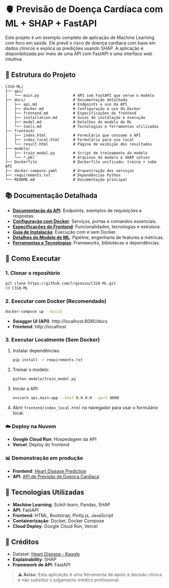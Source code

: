 # 🫀 Previsão de Doença Cardíaca com ML + SHAP + FastAPI

Este projeto é um exemplo completo de aplicação de Machine Learning com foco em saúde. Ele prevê o risco de doença cardíaca com base em dados clínicos e explica as predições usando SHAP. A aplicação é disponibilizada por meio de uma API com FastAPI e uma interface web intuitiva.

## 📁 Estrutura do Projeto

```
C318-ML/
├── api/
│   └── main.py               # API com FastAPI que serve o modelo
├── docs/                     # Documentação detalhada
│   ├── api.md                # Endpoints e uso da API
│   ├── docker.md             # Configuração e uso do Docker
│   ├── frontend.md           # Especificações do frontend
│   ├── installation.md       # Guias de instalação e execução
│   ├── model.md              # Detalhes do modelo de ML
│   └── tools.md              # Tecnologias e ferramentas utilizadas
├── frontend/
│   ├── index.html            # Formulário que consome a API
│   ├── index_local.html      # Formulário para uso local
│   └── result.html           # Página de exibição dos resultados
├── modelo/
│   ├── train_model.py        # Script de treinamento do modelo
│   └── *.pkl                 # Arquivos do modelo e SHAP salvos
├── Dockerfile                # Dockerfile unificado: treina + sobe API
├── docker-compose.yaml       # Orquestração dos serviços
├── requirements.txt          # Dependências Python
└── README.md                 # Documentação principal
```

## 📚 Documentação Detalhada

- **[Documentação da API](docs/api.md)**: Endpoints, exemplos de requisições e respostas.
- **[Configuração com Docker](docs/docker.md)**: Serviços, portas e comandos essenciais.
- **[Especificações do Frontend](docs/frontend.md)**: Funcionalidades, tecnologias e estrutura.
- **[Guia de Instalação](docs/installation.md)**: Execução com e sem Docker.
- **[Detalhes do Modelo de ML](docs/model.md)**: Pipeline, engenharia de features e métricas.
- **[Ferramentas e Tecnologias](docs/tools.md)**: Frameworks, bibliotecas e dependências.

## 🚀 Como Executar

### 1. Clonar o repositório

```bash
git clone https://github.com/lrgsouza/C318-ML.git
cd C318-ML
```

### 2. Executar com Docker (Recomendado)

```bash
docker-compose up --build
```

- **Swagger UI (API)**: http://localhost:8080/docs  
- **Frontend**: http://localhost

### 3. Executar Localmente (Sem Docker)

1. Instalar dependências:
   ```bash
   pip install -r requirements.txt
   ```
2. Treinar o modelo:
   ```bash
   python modelo/train_model.py
   ```
3. Iniciar a API:
   ```bash
   uvicorn api.main:app --host 0.0.0.0 --port 8080
   ```
4. Abrir `frontend/index_local.html` no navegador para usar o formulário local.

### ☁️ Deploy na Nuvem

- **Google Cloud Run**: Hospedagem da API  
- **Vercel**: Deploy do frontend

### 📊 Demonstração em produção

- **Frontend**: [Heart Disease Prediction](https://heart-disease-prediction-psi-ecru.vercel.app/)
- **API**: [API de Previsão de Doença Cardíaca](https://c318-ml-1010639301046.europe-west1.run.app/docs)


## 🔧 Tecnologias Utilizadas

- **Machine Learning**: Scikit-learn, Pandas, SHAP  
- **API**: FastAPI  
- **Frontend**: HTML, Bootstrap, Plotly.js, JavaScript  
- **Containerização**: Docker, Docker Compose  
- **Cloud Deploy**: Google Cloud Run, Vercel  

## 📌 Créditos

- Dataset: [Heart Disease - Kaggle](https://www.kaggle.com/datasets/johnsmith88/heart-disease-dataset)
- **Explainability**: SHAP  
- **Framework de API**: FastAPI  

> **⚠️ Aviso:** Esta aplicação é uma ferramenta de apoio à decisão clínica e não substitui o julgamento médico profissional.
